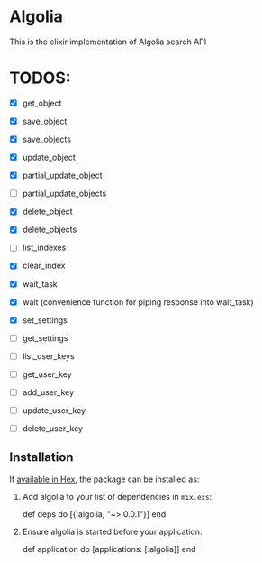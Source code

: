 # Algolia

This is the elixir implementation of Algolia search API

# TODOS:

- [x] get_object
- [x] save_object
- [x] save_objects
- [x] update_object
- [x] partial_update_object
- [ ] partial_update_objects
- [x] delete_object
- [x] delete_objects
- [ ] list_indexes
- [x] clear_index
- [x] wait_task
- [x] wait (convenience function for piping response into wait_task)
- [x] set_settings
- [ ] get_settings
- [ ] list_user_keys
- [ ] get_user_key
- [ ] add_user_key
- [ ] update_user_key
- [ ] delete_user_key



## Installation

If [available in Hex](https://hex.pm/docs/publish), the package can be installed as:

  1. Add algolia to your list of dependencies in `mix.exs`:

        def deps do
          [{:algolia, "~> 0.0.1"}]
        end

  2. Ensure algolia is started before your application:

        def application do
          [applications: [:algolia]]
        end
